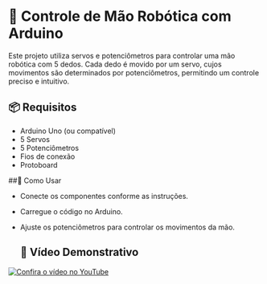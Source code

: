 # 🤖 Controle de Mão Robótica com Arduino

Este projeto utiliza servos e potenciômetros para controlar uma mão robótica com 5 dedos. Cada dedo é movido por um servo, cujos movimentos são determinados por potenciômetros, permitindo um controle preciso e intuitivo.

## 📦 Requisitos
- Arduino Uno (ou compatível)
- 5 Servos
- 5 Potenciômetros
- Fios de conexão
- Protoboard

##🚀 Como Usar
- Conecte os componentes conforme as instruções.
- Carregue o código no Arduino.
- Ajuste os potenciômetros para controlar os movimentos da mão.

  ## 🎥 Vídeo Demonstrativo
[![Confira o vídeo no YouTube](https://i.ibb.co/yFwN7DN/Whats-App-Image-2024-10-20-at-15-51-29.jpg)](https://youtu.be/Ac7zUeninqw=119)
